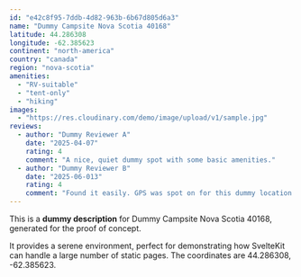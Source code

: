 ```yaml
---
id: "e42c8f95-7ddb-4d82-963b-6b67d805d6a3"
name: "Dummy Campsite Nova Scotia 40168"
latitude: 44.286308
longitude: -62.385623
continent: "north-america"
country: "canada"
region: "nova-scotia"
amenities:
  - "RV-suitable"
  - "tent-only"
  - "hiking"
images:
  - "https://res.cloudinary.com/demo/image/upload/v1/sample.jpg"
reviews:
  - author: "Dummy Reviewer A"
    date: "2025-04-07"
    rating: 4
    comment: "A nice, quiet dummy spot with some basic amenities."
  - author: "Dummy Reviewer B"
    date: "2025-06-013"
    rating: 4
    comment: "Found it easily. GPS was spot on for this dummy location."
---
```


This is a **dummy description** for Dummy Campsite Nova Scotia 40168, generated for the proof of concept.

It provides a serene environment, perfect for demonstrating how SvelteKit can handle a large number of static pages. The coordinates are 44.286308, -62.385623.
